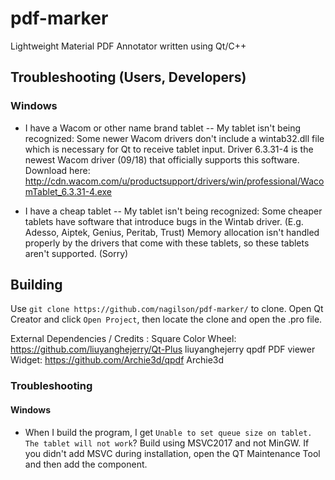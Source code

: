 # pdf-marker
Lightweight Material PDF Annotator written using Qt/C++

## Troubleshooting (Users, Developers)
### Windows

* I have a Wacom or other name brand tablet -- My tablet isn't being recognized:
Some newer Wacom drivers don't include a wintab32.dll file which is necessary for Qt to receive tablet input.
Driver 6.3.31-4 is the newest Wacom driver (09/18) that officially supports this software. Download here: http://cdn.wacom.com/u/productsupport/drivers/win/professional/WacomTablet_6.3.31-4.exe

* I have a cheap tablet -- My tablet isn't being recognized:
Some cheaper tablets have software that introduce bugs in the Wintab driver. (E.g. Adesso, Aiptek, Genius, Peritab, Trust)
Memory allocation isn't handled properly by the drivers that come with these tablets, so these tablets aren't supported. (Sorry)

## Building

Use `git clone https://github.com/nagilson/pdf-marker/` to clone.
Open Qt Creator and click `Open Project`, then locate the clone and open the .pro file.

External Dependencies / Credits :
Square Color Wheel: https://github.com/liuyanghejerry/Qt-Plus liuyanghejerry
qpdf PDF viewer Widget: https://github.com/Archie3d/qpdf Archie3d

### Troubleshooting
#### Windows

* When I build the program, I get `Unable to set queue size on tablet. The tablet will not work`?
Build using MSVC2017 and not MinGW.
If you didn't add MSVC during installation, open the QT Maintenance Tool and then
add the component.
